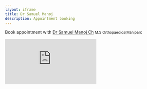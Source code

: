 ```yaml
---
layout: iframe
title: Dr Samuel Manoj
description: Appointment booking
---
```

Book appointment with [Dr Samuel Manoj Ch](https://samuel.cf/#about) <small>M.S Orthopaedics(Manipal)</small>:

<iframe src="https://script.google.com/macros/s/AKfycbxFp-8PpdD4dQguUj_uYDhaYtqWyqtXpiFmlOEM2b2kh2HOh0uL/exec" frameborder="0" allowfullscreen></iframe>

<script> function otherSignedInStuff(googleUser){} </script>
